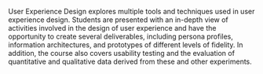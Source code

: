 User Experience Design explores multiple tools and techniques used in user experience design. 
Students are presented with an in-depth view of activities involved in the design of user experience 
and have the opportunity to create several deliverables, including persona profiles, information 
architectures, and prototypes of different levels of fidelity. In addition, the course also covers 
usability testing and the evaluation of quantitative and qualitative data derived from these and 
other experiments.
